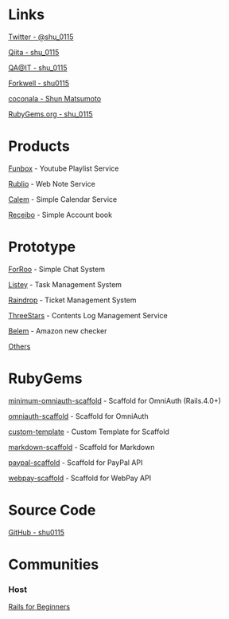 # Links

<a href="https://twitter.com/#!/shu_0115" target="_blank">Twitter - @shu_0115</a>

<a href="http://qiita.com/users/shu_0115" target="_blank">Qiita - shu_0115</a>

<a href="http://qa.atmarkit.co.jp/users/shu_0115" target="_blank">QA@IT - shu_0115</a>

<a href="http://forkwell.com/u/shu0115" target="_blank">Forkwell - shu0115</a>

<a href="http://coconala.com/users/47805" target="_blank">coconala - Shun Matsumoto</a>

<a href="https://rubygems.org/profiles/shu_0115" target="_blank">RubyGems.org - shu_0115</a>

# Products

<a href="https://funbox.herokuapp.com/" target="_blank">Funbox</a> - Youtube Playlist Service

<a href="https://rublio.herokuapp.com/" target="_blank">Rublio</a> - Web Note Service

<a href="https://calem.herokuapp.com/" target="_blank">Calem</a> - Simple Calendar Service

<a href="https://receibo.herokuapp.com/" target="_blank">Receibo</a> - Simple Account book

# Prototype

<a href="https://forroo.herokuapp.com/" target="_blank">ForRoo</a> - Simple Chat System

<a href="https://listey.herokuapp.com/" target="_blank">Listey</a> - Task Management System

<a href="https://raindrop.herokuapp.com/" target="_blank">Raindrop</a> - Ticket Management System

<a href="https://threestars.herokuapp.com/" target="_blank">ThreeStars</a> - Contents Log Management Service

<a href="https://belem.herokuapp.com/" target="_blank">Belem</a> - Amazon new checker

<a href="https://github.com/shu0115?tab=repositories" target="_blank">Others</a>

# RubyGems

<a href="https://rubygems.org/gems/minimum-omniauth-scaffold" target="_blank">minimum-omniauth-scaffold</a> - Scaffold for OmniAuth (Rails.4.0+)

<a href="https://rubygems.org/gems/omniauth-scaffold" target="_blank">omniauth-scaffold</a> - Scaffold for OmniAuth

<a href="https://rubygems.org/gems/custom-template" target="_blank">custom-template</a> - Custom Template for Scaffold

<a href="https://rubygems.org/gems/markdown-scaffold" target="_blank">markdown-scaffold</a> - Scaffold for Markdown

<a href="https://rubygems.org/gems/paypal-scaffold" target="_blank">paypal-scaffold</a> - Scaffold for PayPal API

<a href="https://rubygems.org/gems/webpay-scaffold" target="_blank">webpay-scaffold</a> - Scaffold for WebPay API

# Source Code

<a href="https://github.com/shu0115" target="_blank">GitHub - shu0115</a>

# Communities

### Host

<a href="http://rails4beginners.github.com/home/" target="_blank">Rails for Beginners</a>

